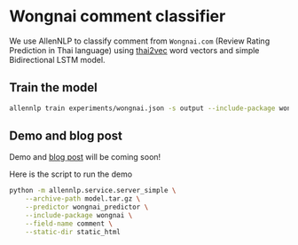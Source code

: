 # Wongnai comment classifier

We use AllenNLP to classify comment from `Wongnai.com` (Review Rating Prediction in Thai language) using 
[thai2vec](https://github.com/cstorm125/thai2vec) word vectors and simple Bidirectional LSTM model.


## Train the model

```bash
allennlp train experiments/wongnai.json -s output --include-package wongnai
```

## Demo and blog post

Demo and [blog post](http://tupleblog.github.io) will be coming soon!

Here is the script to run the demo

```bash
python -m allennlp.service.server_simple \
    --archive-path model.tar.gz \
    --predictor wongnai_predictor \
    --include-package wongnai \
    --field-name comment \
    --static-dir static_html
```